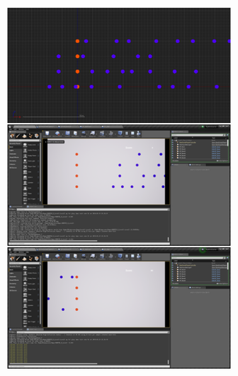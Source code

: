 ![Application Image](https://github.com/LauAlbert/RythmGameUE/blob/master/Screenshots/ScreenShot00000.png)
![Application Image](https://github.com/LauAlbert/RythmGameUE/blob/master/Screenshots/ScreenShot00001.png)
![Application Image](https://github.com/LauAlbert/RythmGameUE/blob/master/Screenshots/ScreenShot00002.png)